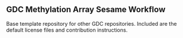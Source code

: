 GDC Methylation Array Sesame Workflow
---

Base template repository for other GDC repositories. Included are the default
license files and contribution instructions.
